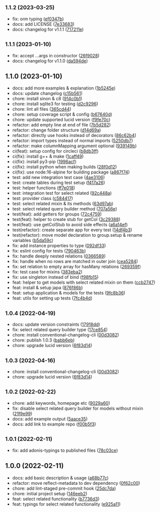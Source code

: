 ## <small>1.1.2 (2023-03-25)</small>

* fix: orm typing ([ef0347b](https://github.com/chirgjin/adonisjs-select-related/commit/ef0347b))
* docs: add LICENSE ([7e33683](https://github.com/chirgjin/adonisjs-select-related/commit/7e33683))
* docs: changelog for v1.1.1 ([717211e](https://github.com/chirgjin/adonisjs-select-related/commit/717211e))



## <small>1.1.1 (2023-01-10)</small>

* fix: accept ...args in constructor ([26f9028](https://github.com/chirgjin/adonisjs-select-related/commit/26f9028))
* docs: changelog for v1.1.0 ([da594de](https://github.com/chirgjin/adonisjs-select-related/commit/da594de))



## 1.1.0 (2023-01-10)

* docs: add more examples & explanation ([1b5245e](https://github.com/chirgjin/adonisjs-select-related/commit/1b5245e))
* docs: update changelog ([c15b561](https://github.com/chirgjin/adonisjs-select-related/commit/c15b561))
* chore: install sinon & c8 ([914c0b1](https://github.com/chirgjin/adonisjs-select-related/commit/914c0b1))
* chore: install sqlite3 for testing ([d2c9296](https://github.com/chirgjin/adonisjs-select-related/commit/d2c9296))
* chore: lint all files ([365cd44](https://github.com/chirgjin/adonisjs-select-related/commit/365cd44))
* chore: setup coverage script & config ([b67640d](https://github.com/chirgjin/adonisjs-select-related/commit/b67640d))
* chore: update supported lucid version ([f9fe70c](https://github.com/chirgjin/adonisjs-select-related/commit/f9fe70c))
* refactor: add empty line at end of file ([7b5d282](https://github.com/chirgjin/adonisjs-select-related/commit/7b5d282))
* refactor: change folder structure ([d14d69a](https://github.com/chirgjin/adonisjs-select-related/commit/d14d69a))
* refactor: directly use hooks instead of decorators ([86c62b4](https://github.com/chirgjin/adonisjs-select-related/commit/86c62b4))
* refactor: import types instead of normal imports ([5250db7](https://github.com/chirgjin/adonisjs-select-related/commit/5250db7))
* refactor: make columnMapping argument optional ([939149b](https://github.com/chirgjin/adonisjs-select-related/commit/939149b))
* ci(feat): setup config for circleci ([b8db3ff](https://github.com/chirgjin/adonisjs-select-related/commit/b8db3ff))
* ci(fix): install g++ & make ([1caff49](https://github.com/chirgjin/adonisjs-select-related/commit/1caff49))
* ci(fix): install py3-pip ([1996acf](https://github.com/chirgjin/adonisjs-select-related/commit/1996acf))
* ci(fix): install python when making builds ([28f0d12](https://github.com/chirgjin/adonisjs-select-related/commit/28f0d12))
* ci(fix): use node:16-alpine for building package ([a867f74](https://github.com/chirgjin/adonisjs-select-related/commit/a867f74))
* test: add new integration test case ([4ae3106](https://github.com/chirgjin/adonisjs-select-related/commit/4ae3106))
* test: create tables during test setup ([f417a26](https://github.com/chirgjin/adonisjs-select-related/commit/f417a26))
* test: helper functions ([ff7e018](https://github.com/chirgjin/adonisjs-select-related/commit/ff7e018))
* test: integration test for select related ([92c448a](https://github.com/chirgjin/adonisjs-select-related/commit/92c448a))
* test: provider class ([c584417](https://github.com/chirgjin/adonisjs-select-related/commit/c584417))
* test: select related mixin & its methods ([63d97ab](https://github.com/chirgjin/adonisjs-select-related/commit/63d97ab))
* test: select related query builder method ([707a56e](https://github.com/chirgjin/adonisjs-select-related/commit/707a56e))
* test(feat): add getters for groups ([72c4759](https://github.com/chirgjin/adonisjs-select-related/commit/72c4759))
* test(feat): helper to create stub for getCol ([3c29388](https://github.com/chirgjin/adonisjs-select-related/commit/3c29388))
* test(feat): use getColStub to avoid side effects ([a6a14ef](https://github.com/chirgjin/adonisjs-select-related/commit/a6a14ef))
* test(refactor): create separate app for every test ([14df4b3](https://github.com/chirgjin/adonisjs-select-related/commit/14df4b3))
* test(refactor): move model declaration to group.setup & rename variables ([b5da59c](https://github.com/chirgjin/adonisjs-select-related/commit/b5da59c))
* fix: add instance properties to type ([092df33](https://github.com/chirgjin/adonisjs-select-related/commit/092df33))
* fix: eslint config for tests ([790463b](https://github.com/chirgjin/adonisjs-select-related/commit/790463b))
* fix: handle deeply nested relations ([0366589](https://github.com/chirgjin/adonisjs-select-related/commit/0366589))
* fix: handle when no rows are matched in outer join ([cea5284](https://github.com/chirgjin/adonisjs-select-related/commit/cea5284))
* fix: set relation to empty array for hasMany relations ([269359f](https://github.com/chirgjin/adonisjs-select-related/commit/269359f))
* fix: test case for mixins ([383eba2](https://github.com/chirgjin/adonisjs-select-related/commit/383eba2))
* fix: use singleton instead of bind ([f98fb15](https://github.com/chirgjin/adonisjs-select-related/commit/f98fb15))
* feat: helper to get models with select related mixin on them ([ccb2747](https://github.com/chirgjin/adonisjs-select-related/commit/ccb2747))
* feat: install & setup japa ([876f86b](https://github.com/chirgjin/adonisjs-select-related/commit/876f86b))
* feat: setup application & models for the tests ([9fc8b36](https://github.com/chirgjin/adonisjs-select-related/commit/9fc8b36))
* feat: utils for setting up tests ([7fc4b4d](https://github.com/chirgjin/adonisjs-select-related/commit/7fc4b4d))



## <small>1.0.4 (2022-04-19)</small>

* docs: update version constraints ([17918dd](https://github.com/chirgjin/adonisjs-select-related/commit/17918dd))
* fix: select related query builder type ([17ce854](https://github.com/chirgjin/adonisjs-select-related/commit/17ce854))
* chore: install conventional-changelog-cli ([00d3082](https://github.com/chirgjin/adonisjs-select-related/commit/00d3082))
* chore: publish 1.0.3 ([babb6eb](https://github.com/chirgjin/adonisjs-select-related/commit/babb6eb))
* chore: upgrade lucid version ([6f83d14](https://github.com/chirgjin/adonisjs-select-related/commit/6f83d14))



## <small>1.0.3 (2022-04-16)</small>

* chore: install conventional-changelog-cli ([00d3082](https://github.com/chirgjin/adonisjs-select-related/commit/00d3082))
* chore: upgrade lucid version ([6f83d14](https://github.com/chirgjin/adonisjs-select-related/commit/6f83d14))


## <small>1.0.2 (2022-02-22)</small>

* chore: add keywords, homepage etc ([9029a60](https://github.com/chirgjin/adonisjs-select-related/commit/9029a60))
* fix: disable select related query builder for models without mixin ([21f9e99](https://github.com/chirgjin/adonisjs-select-related/commit/21f9e99))
* docs: add example output ([5aace35](https://github.com/chirgjin/adonisjs-select-related/commit/5aace35))
* docs: add link to example repo ([f00b5f3](https://github.com/chirgjin/adonisjs-select-related/commit/f00b5f3))



## <small>1.0.1 (2022-02-11)</small>

* fix: add adonis-typings to published files ([78c03ce](https://chirgjin/commits/78c03ce))



## 1.0.0 (2022-02-11)

* docs: add basic description & usage ([a68b77c](https://chirgjin/commits/a68b77c))
* refactor: move reflect-metadata to dev dependency ([0f62c00](https://chirgjin/commits/0f62c00))
* chore: add lint-staged pre-commit hook ([25dc7da](https://chirgjin/commits/25dc7da))
* chore: initial project setup ([146eeb2](https://chirgjin/commits/146eeb2))
* feat: select related functionality ([b7736d3](https://chirgjin/commits/b7736d3))
* feat: typings for select related functionality ([e925a11](https://chirgjin/commits/e925a11))
